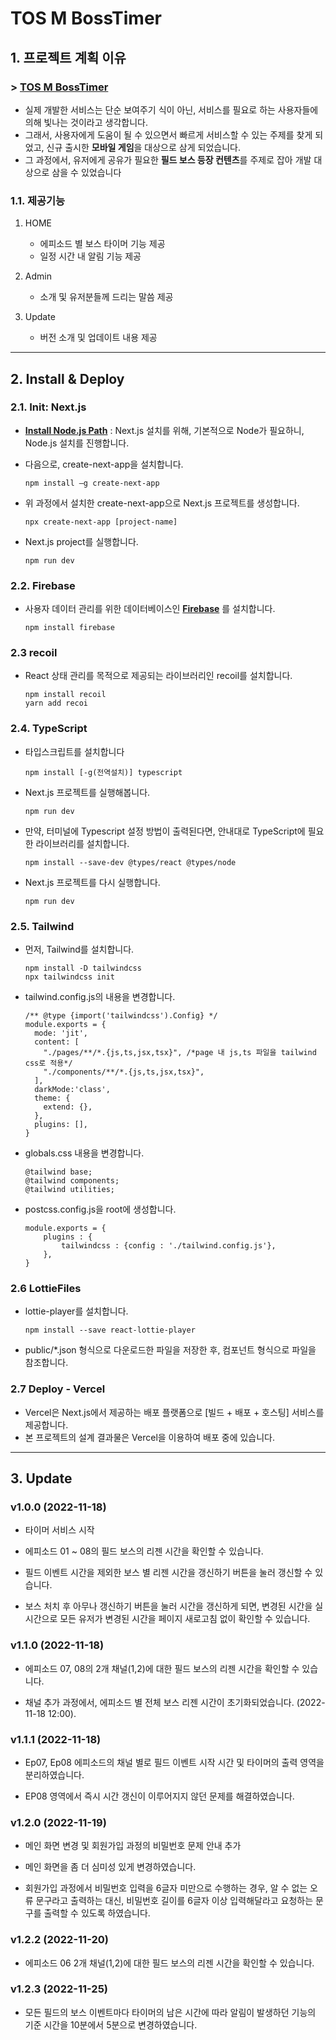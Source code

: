 # TOS M BossTimer

## 1. 프로젝트 계획 이유
### > [**TOS M BossTimer**](https://tos-m-bosstimer.vercel.app/)

- 실제 개발한 서비스는 단순 보여주기 식이 아닌, 서비스를 필요로 하는 사용자들에 의해 빛나는 것이라고 생각합니다.
- 그래서, 사용자에게 도움이 될 수 있으면서 빠르게 서비스할 수 있는 주제를 찾게 되었고, 신규 출시한 **모바일 게임**을 대상으로 삼게 되었습니다.
- 그 과정에서, 유저에게 공유가 필요한 **필드 보스 등장 컨텐츠**를 주제로 잡아 개발 대상으로 삼을 수 있었습니다

### 1.1. 제공기능

1. HOME
   - 에피소드 별 보스 타이머 기능 제공
   - 일정 시간 내 알림 기능 제공

2. Admin
   - 소개 및 유저분들께 드리는 말씀 제공

3. Update
   - 버전 소개 및 업데이트 내용 제공 

---

## 2. Install & Deploy

### 2.1. Init: Next.js

- [**Install Node.js Path**](https://nodejs.org/ko/download/) : Next.js 설치를 위해, 기본적으로 Node가 필요하니, Node.js 설치를 진행합니다.

- 다음으로, create-next-app을 설치합니다.
  ```shell
  npm install –g create-next-app
  ```

- 위 과정에서 설치한 create-next-app으로 Next.js 프로젝트를 생성합니다.
  ```shell
  npx create-next-app [project-name]
  ```

- Next.js project를 실행합니다.
  ```shell
  npm run dev
  ```

### 2.2. Firebase

- 사용자 데이터 관리를 위한 데이터베이스인 [**Firebase**](https://firebase.google.com/docs/web/setup?hl=ko) 를 설치합니다.
  ```shell
  npm install firebase
  ```

### 2.3 recoil

- React 상태 관리를 목적으로 제공되는 라이브러리인 recoil를 설치합니다.
  ```shell
  npm install recoil
  yarn add recoi
  ```


### 2.4. TypeScript 

- 타입스크립트를 설치합니다
  ```shell
  npm install [-g(전역설치)] typescript
  ```

- Next.js 프로젝트를 실행해봅니다.
  ```shell
  npm run dev
  ```

- 만약, 터미널에 Typescript 설정 방법이 출력된다면, 안내대로 TypeScript에 필요한 라이브러리를 설치합니다.
  ```shell
  npm install --save-dev @types/react @types/node
  ```

- Next.js 프로젝트를 다시 실행합니다.
  ```shell
  npm run dev
  ```

### 2.5. Tailwind

- 먼저, Tailwind를 설치합니다.
  ```shell
  npm install -D tailwindcss
  npx tailwindcss init
  ```

- tailwind.config.js의 내용을 변경합니다.
  ```
  /** @type {import('tailwindcss').Config} */
  module.exports = {
    mode: 'jit',
    content: [
      "./pages/**/*.{js,ts,jsx,tsx}", /*page 내 js,ts 파일을 tailwind css로 적용*/
      "./components/**/*.{js,ts,jsx,tsx}",
    ],
    darkMode:'class',
    theme: {
      extend: {},
    },
    plugins: [],
  }
  ```

- globals.css 내용을 변경합니다.
  ```
  @tailwind base;
  @tailwind components;
  @tailwind utilities;
  ```

- postcss.config.js을 root에 생성합니다.
  ```
  module.exports = {
      plugins : {
          tailwindcss : {config : './tailwind.config.js'},
      },
  }
  ```

### 2.6 LottieFiles

- lottie-player를 설치합니다.
  ```
  npm install --save react-lottie-player
  ```

- public/*.json 형식으로 다운로드한 파일을 저장한 후, 컴포넌트 형식으로 파일을 참조합니다.


### 2.7 Deploy - Vercel

- Vercel은 Next.js에서 제공하는 배포 플랫폼으로 [빌드 + 배포 + 호스팅] 서비스를 제공합니다.
- 본 프로젝트의 설계 결과물은 Vercel을 이용하여 배포 중에 있습니다.

---

## 3. Update

### v1.0.0 (2022-11-18)

- 타이머 서비스 시작
- 에피소드 01 ~ 08의 필드 보스의 리젠 시간을 확인할 수 있습니다.

- 필드 이벤트 시간을 제외한 보스 별 리젠 시간을 갱신하기 버튼을 눌러 갱신할 수 있습니다.

- 보스 처치 후 아무나 갱신하기 버튼을 눌러 시간을 갱신하게 되면, 변경된 시간을 실시간으로 모든 유저가 변경된 시간을 페이지 새로고침 없이 확인할 수 있습니다.

### v1.1.0 (2022-11-18)

- 에피소드 07, 08의 2개 채널(1,2)에 대한 필드 보스의 리젠 시간을 확인할 수 있습니다.

- 채널 추가 과정에서, 에피소드 별 전체 보스 리젠 시간이 초기화되었습니다. (2022-11-18 12:00).

### v1.1.1 (2022-11-18)

- Ep07, Ep08 에피소드의 채널 별로 필드 이벤트 시작 시간 및 타이머의 출력 영역을 분리하였습니다.

- EP08 영역에서 즉시 시간 갱신이 이루어지지 않던 문제를 해결하였습니다.

### v1.2.0 (2022-11-19)

- 메인 화면 변경 및 회원가입 과정의 비밀번호 문제 안내 추가

- 메인 화면을 좀 더 심미성 있게 변경하였습니다.

- 회원가입 과정에서 비밀번호 입력을 6글자 미만으로 수행하는 경우, 알 수 없는 오류 문구라고 출력하는 대신, 비밀번호 길이를 6글자 이상 입력해달라고 요청하는 문구를 출력할 수 있도록 하였습니다.

### v1.2.2 (2022-11-20)

- 에피소드 06 2개 채널(1,2)에 대한 필드 보스의 리젠 시간을 확인할 수 있습니다.

### v1.2.3 (2022-11-25)

- 모든 필드의 보스 이벤트마다 타이머의 남은 시간에 따라 알림이 발생하던 기능의 기준 시간을 10분에서 5분으로 변경하였습니다.